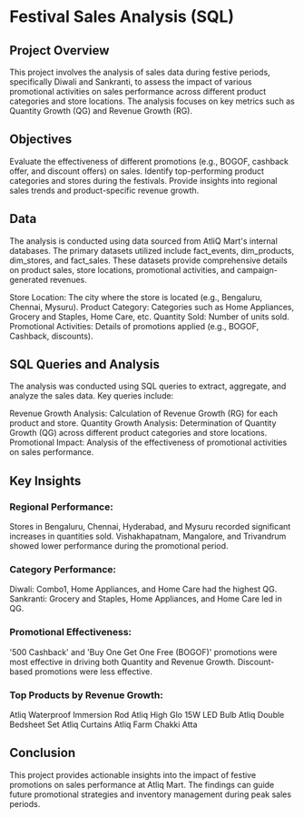 # Festival Sales Analysis (SQL)
## Project Overview
This project involves the analysis of sales data during festive periods, specifically Diwali and Sankranti, to assess the impact of various promotional activities on sales performance across different product categories and store locations. The analysis focuses on key metrics such as Quantity Growth (QG) and Revenue Growth (RG).

## Objectives
Evaluate the effectiveness of different promotions (e.g., BOGOF, cashback offer, and discount offers) on sales.
Identify top-performing product categories and stores during the festivals.
Provide insights into regional sales trends and product-specific revenue growth.

## Data
The analysis is conducted using data sourced from AtliQ Mart's internal databases. The primary datasets utilized include fact_events, dim_products, dim_stores, and fact_sales. These datasets provide comprehensive details on product sales, store locations, promotional activities, and campaign-generated revenues.

Store Location: The city where the store is located (e.g., Bengaluru, Chennai, Mysuru).
Product Category: Categories such as Home Appliances, Grocery and Staples, Home Care, etc.
Quantity Sold: Number of units sold.
Promotional Activities: Details of promotions applied (e.g., BOGOF, Cashback, discounts).

## SQL Queries and Analysis
The analysis was conducted using SQL queries to extract, aggregate, and analyze the sales data. Key queries include:

 Revenue Growth Analysis: Calculation of Revenue Growth (RG) for each product and store.
 Quantity Growth Analysis: Determination of Quantity Growth (QG) across different product categories and store locations.
 Promotional Impact: Analysis of the effectiveness of promotional activities on sales performance.

## Key Insights
### Regional Performance:

Stores in Bengaluru, Chennai, Hyderabad, and Mysuru recorded significant increases in quantities sold.
Vishakhapatnam, Mangalore, and Trivandrum showed lower performance during the promotional period.

### Category Performance:

Diwali: Combo1, Home Appliances, and Home Care had the highest QG.
Sankranti: Grocery and Staples, Home Appliances, and Home Care led in QG.

### Promotional Effectiveness:

'500 Cashback' and 'Buy One Get One Free (BOGOF)' promotions were most effective in driving both Quantity and Revenue Growth.
Discount-based promotions were less effective.

### Top Products by Revenue Growth:

Atliq Waterproof Immersion Rod
Atliq High Glo 15W LED Bulb
Atliq Double Bedsheet Set
Atliq Curtains
Atliq Farm Chakki Atta

## Conclusion
This project provides actionable insights into the impact of festive promotions on sales performance at Atliq Mart. The findings can guide future promotional strategies and inventory management during peak sales periods.

